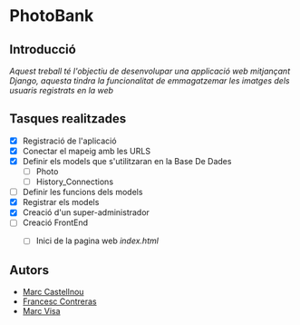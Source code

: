 # PhotoBank
## Introducció
_Aquest treball té l'objectiu de desenvolupar una applicació web mitjançant *Django*,
aquesta tindra la funcionalitat de emmagatzemar les imatges dels usuaris registrats en la web_

## Tasques realitzades
- [x] Registració de l'aplicació
- [x] Conectar el mapeig amb les URLS
- [x] Definir els models que s'utilitzaran en la Base De Dades
  - [ ] Photo
  - [ ] History_Connections
- [ ] Definir les funcions dels models
- [x] Registrar els models
- [x] Creació d'un super-administrador
- [ ] Creació FrontEnd
  - [ ] Inici de la pagina web *index.html*



## Autors
- [Marc Castellnou](https://github.com/MarCastellnou)
- [Francesc Contreras](https://github.com/elskater98)
- [Marc Visa](https://github.com/mvp17)
